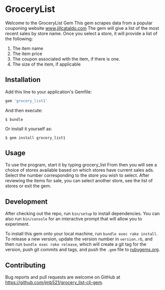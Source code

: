 # GroceryList

Welcome to the GroceryList Gem
This gem scrapes data from a popular couponing website www.jillcataldo.com
The gem will give a list of the most recent sales by store name.
Once you select a store, it will provide a list of the following:

1. The item name
2. The item price
3. The coupon associated with the item, if there is one.
4. The size of the item, if applicable


## Installation

Add this line to your application's Gemfile:

```ruby
gem 'grocery_list1'
```

And then execute:

    $ bundle

Or install it yourself as:

    $ gem install grocery_list1

## Usage

To use the program, start it by typing grocery_list
From then you will see a choice of stores available based on which stores have current sales ads.
Select the number corresponding to the store you wish to select.
After reviewing the items for sale, you can select another store, see the list of stores or exit the gem.

## Development

After checking out the repo, run `bin/setup` to install dependencies. You can also run `bin/console` for an interactive prompt that will allow you to experiment.

To install this gem onto your local machine, run `bundle exec rake install`. To release a new version, update the version number in `version.rb`, and then run `bundle exec rake release`, which will create a git tag for the version, push git commits and tags, and push the `.gem` file to [rubygems.org](https://rubygems.org).

## Contributing

Bug reports and pull requests are welcome on GitHub at https://github.com/jmb521/grocery_list-cli-gem.

